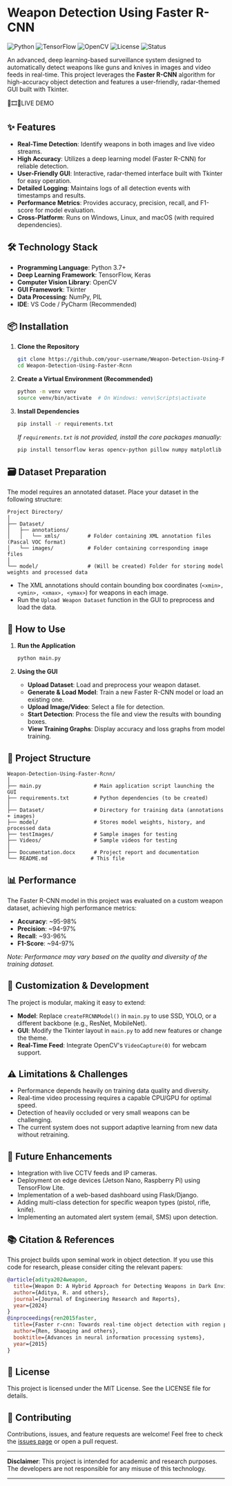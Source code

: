 # Weapon Detection Using Faster R-CNN

![Python](https://img.shields.io/badge/Python-3.7%2B-blue?logo=python)
![TensorFlow](https://img.shields.io/badge/TensorFlow-2.x-orange?logo=tensorflow)
![OpenCV](https://img.shields.io/badge/OpenCV-4.x-green?logo=opencv)
![License](https://img.shields.io/badge/License-MIT-yellow)
![Status](https://img.shields.io/badge/Status-Completed-brightgreen)

An advanced, deep learning-based surveillance system designed to automatically detect weapons like guns and knives in images and video feeds in real-time. This project leverages the **Faster R-CNN** algorithm for high-accuracy object detection and features a user-friendly, radar-themed GUI built with Tkinter.

🛑🎞️🎥LIVE DEMO


## ✨ Features

- **Real-Time Detection**: Identify weapons in both images and live video streams.
- **High Accuracy**: Utilizes a deep learning model (Faster R-CNN) for reliable detection.
- **User-Friendly GUI**: Interactive, radar-themed interface built with Tkinter for easy operation.
- **Detailed Logging**: Maintains logs of all detection events with timestamps and results.
- **Performance Metrics**: Provides accuracy, precision, recall, and F1-score for model evaluation.
- **Cross-Platform**: Runs on Windows, Linux, and macOS (with required dependencies).

## 🛠️ Technology Stack

- **Programming Language**: Python 3.7+
- **Deep Learning Framework**: TensorFlow, Keras
- **Computer Vision Library**: OpenCV
- **GUI Framework**: Tkinter
- **Data Processing**: NumPy, PIL
- **IDE**: VS Code / PyCharm (Recommended)

## 📦 Installation

1.  **Clone the Repository**
    ```bash
    git clone https://github.com/your-username/Weapon-Detection-Using-Faster-Rcnn.git
    cd Weapon-Detection-Using-Faster-Rcnn
    ```

2.  **Create a Virtual Environment (Recommended)**
    ```bash
    python -m venv venv
    source venv/bin/activate  # On Windows: venv\Scripts\activate
    ```

3.  **Install Dependencies**
    ```bash
    pip install -r requirements.txt
    ```
    *If `requirements.txt` is not provided, install the core packages manually:*
    ```bash
    pip install tensorflow keras opencv-python pillow numpy matplotlib scikit-learn pandas tkinter
    ```

## 🗃️ Dataset Preparation

The model requires an annotated dataset. Place your dataset in the following structure:
```
Project Directory/
│
├── Dataset/
│   ├── annotations/
│   │   └── xmls/         # Folder containing XML annotation files (Pascal VOC format)
│   └── images/           # Folder containing corresponding image files
│
└── model/                # (Will be created) Folder for storing model weights and processed data
```
- The XML annotations should contain bounding box coordinates (`<xmin>, <ymin>, <xmax>, <ymax>`) for weapons in each image.
- Run the `Upload Weapon Dataset` function in the GUI to preprocess and load the data.

## 🚀 How to Use

1.  **Run the Application**
    ```bash
    python main.py
    ```

2.  **Using the GUI**
    - **Upload Dataset**: Load and preprocess your weapon dataset.
    - **Generate & Load Model**: Train a new Faster R-CNN model or load an existing one.
    - **Upload Image/Video**: Select a file for detection.
    - **Start Detection**: Process the file and view the results with bounding boxes.
    - **View Training Graphs**: Display accuracy and loss graphs from model training.

## 📁 Project Structure

```
Weapon-Detection-Using-Faster-Rcnn/
│
├── main.py                 # Main application script launching the GUI
├── requirements.txt        # Python dependencies (to be created)
│
├── Dataset/                # Directory for training data (annotations + images)
├── model/                  # Stores model weights, history, and processed data
├── testImages/             # Sample images for testing
├── Videos/                 # Sample videos for testing
│
├── Documentation.docx      # Project report and documentation
└── README.md              # This file
```

## 📊 Performance

The Faster R-CNN model in this project was evaluated on a custom weapon dataset, achieving high performance metrics:
- **Accuracy**: ~95-98%
- **Precision**: ~94-97%
- **Recall**: ~93-96%
- **F1-Score**: ~94-97%

*Note: Performance may vary based on the quality and diversity of the training dataset.*

## 🔧 Customization & Development

The project is modular, making it easy to extend:
- **Model**: Replace `createFRCNNModel()` in `main.py` to use SSD, YOLO, or a different backbone (e.g., ResNet, MobileNet).
- **GUI**: Modify the Tkinter layout in `main.py` to add new features or change the theme.
- **Real-Time Feed**: Integrate OpenCV's `VideoCapture(0)` for webcam support.

## ⚠️ Limitations & Challenges

- Performance depends heavily on training data quality and diversity.
- Real-time video processing requires a capable CPU/GPU for optimal speed.
- Detection of heavily occluded or very small weapons can be challenging.
- The current system does not support adaptive learning from new data without retraining.

## 🚀 Future Enhancements

- Integration with live CCTV feeds and IP cameras.
- Deployment on edge devices (Jetson Nano, Raspberry Pi) using TensorFlow Lite.
- Implementation of a web-based dashboard using Flask/Django.
- Adding multi-class detection for specific weapon types (pistol, rifle, knife).
- Implementing an automated alert system (email, SMS) upon detection.

## 📚 Citation & References

This project builds upon seminal work in object detection. If you use this code for research, please consider citing the relevant papers:

```bibtex
@article{aditya2024weapon,
  title={Weapon D: A Hybrid Approach for Detecting Weapons in Dark Environments Using Deep Learning Techniques},
  author={Aditya, R. and others},
  journal={Journal of Engineering Research and Reports},
  year={2024}
}
@inproceedings{ren2015faster,
  title={Faster r-cnn: Towards real-time object detection with region proposal networks},
  author={Ren, Shaoqing and others},
  booktitle={Advances in neural information processing systems},
  year={2015}
}
```

## 📄 License

This project is licensed under the MIT License. See the LICENSE file for details.

## 🤝 Contributing

Contributions, issues, and feature requests are welcome! Feel free to check the [issues page](https://github.com/your-username/Weapon-Detection-Using-Faster-Rcnn/issues) or open a pull request.

---
**Disclaimer**: This project is intended for academic and research purposes. The developers are not responsible for any misuse of this technology.

---
